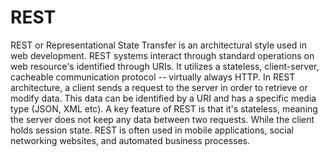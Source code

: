 # REST

REST or Representational State Transfer is an architectural style used in web development. REST systems interact through standard operations on web resource's identified through URIs. It utilizes a stateless, client-server, cacheable communication protocol -- virtually always HTTP. In REST architecture, a client sends a request to the server in order to retrieve or modify data. This data can be identified by a URI and has a specific media type (JSON, XML etc). A key feature of REST is that it's stateless, meaning the server does not keep any data between two requests. While the client holds session state. REST is often used in mobile applications, social networking websites, and automated business processes.